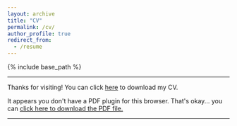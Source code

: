 ```yaml
---
layout: archive
title: "CV"
permalink: /cv/
author_profile: true
redirect_from:
  - /resume
--- 
```


{% include base_path %}

<hr>

Thanks for visiting! You can click <a href="/files/CV_Fu.pdf" download="CV_Fu">here</a> to download my CV.
<object width="350" height="400" type="application/pdf" data="/files/CV_Fu.pdf?#zoom=90&scrollbar=0&toolbar=0&navpanes=0">
    <p>It appears you don't have a PDF plugin for this browser. That's okay... you can <a href="/files/CV_Fu.pdf" download="CV_Fu">click here to
  download the PDF file.</a></p>
</object>

<hr>

<html>
<head>
<title>Font Awesome Icons</title>
<meta name="viewport" content="width=device-width, initial-scale=1">
<link rel="stylesheet" href="https://cdnjs.cloudflare.com/ajax/libs/font-awesome/4.7.0/css/font-awesome.min.css">
</head>
<body>

<br>

</body>
</html> 
